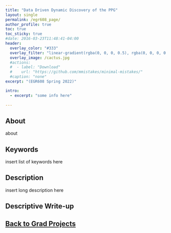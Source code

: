 ```yaml
---
title: "Data Driven Dynamic Discovery of the PPG"
layout: single
permalink: /egr608_page/
author_profile: true
toc: true
toc_sticky: true
#date: 2016-03-23T11:48:41-04:00
header:
  overlay_color: "#333"
  overlay_filter: "linear-gradient(rgba(0, 0, 0, 0.5), rgba(0, 0, 0, 0.5))"
  overlay_image: /cactus.jpg
  #actions:
  #  - label: "Download"
  #    url: "https://github.com/mmistakes/minimal-mistakes/"
  #caption: "none"
excerpt: "(EGR608 Spring 2022)"

intro: 
  - excerpt: "some info here"   
   
---
```


## About
about

## Keywords
insert list of keywords here

## Description
insert long description here

## Descriptive Write-up
<object data="{{ site.url }}{{ site.baseurl }}/_pages/graduate/egr608/EGR608_final.pdf" width="1000" height="1000" type='application/pdf'></object>

## [Back to Grad Projects](/grad_projects/)
